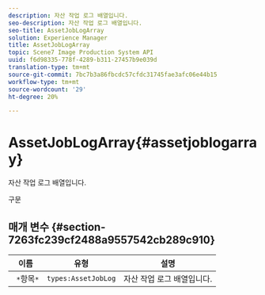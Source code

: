 ```yaml
---
description: 자산 작업 로그 배열입니다.
seo-description: 자산 작업 로그 배열입니다.
seo-title: AssetJobLogArray
solution: Experience Manager
title: AssetJobLogArray
topic: Scene7 Image Production System API
uuid: f6d98335-778f-4289-b311-27457b9e039d
translation-type: tm+mt
source-git-commit: 7bc7b3a86fbcdc57cfdc31745fae3afc06e44b15
workflow-type: tm+mt
source-wordcount: '29'
ht-degree: 20%

---
```



# AssetJobLogArray{#assetjoblogarray}

자산 작업 로그 배열입니다.

구문

## 매개 변수 {#section-7263fc239cf2488a9557542cb289c910}

| 이름 | 유형 | 설명 |
|---|---|---|
| ` *`항목`*` | `types:AssetJobLog` | 자산 작업 로그 배열입니다. |

